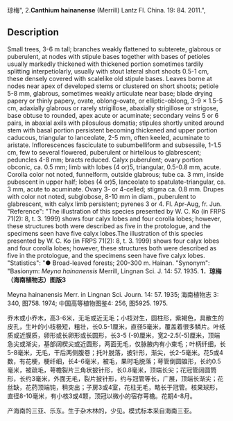 琼梅",
2.**Canthium hainanense** (Merrill) Lantz Fl. China. 19: 84. 2011.",

## Description
Small trees, 3-6 m tall; branches weakly flattened to subterete, glabrous or puberulent, at nodes with stipule bases together with bases of petioles usually markedly thickened with thickened portion sometimes tardily splitting interpetiolarly, usually with stout lateral short shoots 0.5-1 cm, these densely covered with scalelike old stipule bases. Leaves borne at nodes near apex of developed stems or clustered on short shoots; petiole 5-8 mm, glabrous, sometimes weakly articulate near base; blade drying papery or thinly papery, ovate, oblong-ovate, or elliptic-oblong, 3-9 × 1.5-5 cm, adaxially glabrous or rarely strigillose, abaxially strigillose or strigose, base obtuse to rounded, apex acute or acuminate; secondary veins 5 or 6 pairs, in abaxial axils with pilosulous domatia; stipules shortly united around stem with basal portion persistent becoming thickened and upper portion caducous, triangular to lanceolate, 2-5 mm, often keeled, acuminate to aristate. Inflorescences fasciculate to subumbelliform and subsessile, 1-1.5 cm, few to several flowered, puberulent or hirtellous to glabrescent; peduncles 4-8 mm; bracts reduced. Calyx puberulent; ovary portion obconic, ca. 0.5 mm; limb with lobes (4 or)5, triangular, 0.5-0.8 mm, acute. Corolla color not noted, funnelform, outside glabrous; tube ca. 3 mm, inside pubescent in upper half; lobes (4 or)5, lanceolate to spatulate-triangular, ca. 3 mm, acute to acuminate. Ovary 3- or 4-celled; stigma ca. 0.8 mm. Drupes with color not noted, subglobose, 8-10 mm in diam., puberulent to glabrescent, with calyx limb persistent; pyrenes 3 or 4. Fl. Apr-Aug, fr. Jun.
  "Reference": "The illustration of this species presented by W. C. Ko (in FRPS 71(2): 8, t. 3. 1999) shows four calyx lobes and four corolla lobes; however, these structures both were described as five in the protologue, and the specimens seen have five calyx lobes.The illustration of this species presented by W. C. Ko (in FRPS 71(2): 8, t. 3. 1999) shows four calyx lobes and four corolla lobes; however, these structures both were described as five in the protologue, and the specimens seen have five calyx lobes.
  "Statistics": "● Broad-leaved forests; 200-300 m. Hainan.
  "Synonym": "Basionym: *Meyna hainanensis* Merrill, Lingnan Sci. J. 14: 57. 1935.
**1．琼梅（海南植物志）图版3**

Meyna hainanensis Merr. in Lingnan Sci. Journ. 14: 57. 1935; 海南植物志 3: 340, 图758. 1974; 中国高等植物图鉴4: 256, 图5925. 1975.

乔木或小乔木，高3-6米，无毛或近无毛；小枝对生，圆柱形，紫褐色，具散生的皮孔，生叶的小枝极短，粗壮，长0.5-1厘米，直径5毫米，覆盖着很多鳞片。叶纸质或近膜质，卵形或长卵形或长圆形，长3-5 (-9)厘米，宽2-2.5(-5)厘米，顶端急尖或渐尖，基部阔楔尖或近圆形，两面无毛，仅脉腋内有小束毛；叶柄纤细，长5-8毫米，无毛，干后两侧腹卷；托叶脱落，披针形，渐尖，长2-5毫米。花5或4数，有花梗，梗纤细，长4-6毫米，被毛，果时毛脱落；萼管倒圆锥形，长约0.5毫米，被疏毛，萼檐裂片三角状披针形，长0.8毫米，顶端长尖；花冠管阔圆筒形，长约3毫米，外面无毛，裂片披针形，约与冠管等长，广展，顶端长渐尖；花丝缺，花药顶端钝，稍突出；子房3或4室，花柱无毛，略长于冠管。核果球形，直径8-10毫米，有小核3或4颗，顶冠以微小的宿存萼檐。花期4-8月。

产海南的三亚、乐东。生于杂木林的，少见。模式标本采自海南三亚。
